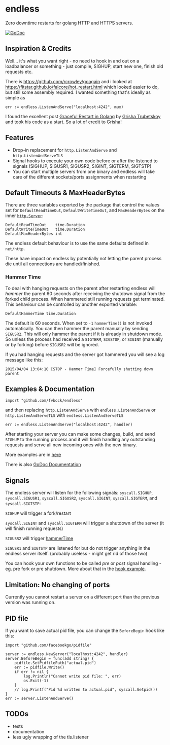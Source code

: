 # endless

Zero downtime restarts for golang HTTP and HTTPS servers.

[![GoDoc](https://godoc.org/github.com/fvbock/endless?status.svg)](https://godoc.org/github.com/fvbock/endless)

## Inspiration & Credits

Well... it's what you want right - no need to hook in and out on a loadbalancer or something - just compile, SIGHUP, start new one, finish old requests etc.

There is https://github.com/rcrowley/goagain and i looked at https://fitstar.github.io/falcore/hot_restart.html which looked easier to do, but still some assembly required. I wanted something that's ideally as simple as

    err := endless.ListenAndServe("localhost:4242", mux)

I found the excellent post [Graceful Restart in Golang](http://grisha.org/blog/2014/06/03/graceful-restart-in-golang/) by [Grisha Trubetskoy](https://github.com/grisha) and took his code as a start. So a lot of credit to Grisha!


## Features

- Drop-in replacement for `http.ListenAndServe` and `http.ListenAndServeTLS`
- Signal hooks to execute your own code before or after the listened to signals (SIGHUP, SIGUSR1, SIGUSR2, SIGINT, SIGTERM, SIGTSTP)
- You can start multiple servers from one binary and endless will take care of the different sockets/ports assignments when restarting


## Default Timeouts & MaxHeaderBytes

There are three variables exported by the package that control the values set for `DefaultReadTimeOut`, `DefaultWriteTimeOut`, and `MaxHeaderBytes` on the inner [`http.Server`](https://golang.org/pkg/net/http/#Server):

	DefaultReadTimeOut    time.Duration
	DefaultWriteTimeOut   time.Duration
	DefaultMaxHeaderBytes int

The endless default behaviour is to use the same defaults defined in `net/http`.

These have impact on endless by potentially not letting the parent process die until all connections are handled/finished.


### Hammer Time

To deal with hanging requests on the parent after restarting endless will *hammer* the parent 60 seconds after receiving the shutdown signal from the forked child process. When hammered still running requests get terminated. This behaviour can be controlled by another exported variable:

    DefaultHammerTime time.Duration

The default is 60 seconds. When set to `-1` `hammerTime()` is not invoked automatically. You can then hammer the parent manually by sending `SIGUSR2`. This will only hammer the parent if it is already in shutdown mode. So unless the process had received a `SIGTERM`, `SIGSTOP`, or `SIGINT` (manually or by forking) before `SIGUSR2` will be ignored.

If you had hanging requests and the server got hammered you will see a log message like this:

    2015/04/04 13:04:10 [STOP - Hammer Time] Forcefully shutting down parent


## Examples & Documentation

    import "github.com/fvbock/endless"

and then replacing `http.ListenAndServe` with `endless.ListenAndServe` or `http.ListenAndServeTLS` with `endless.ListenAndServeTLS`

	err := endless.ListenAndServe("localhost:4242", handler)

After starting your server you can make some changes, build, and send `SIGHUP` to the running process and it will finish handling any outstanding requests and serve all new incoming ones with the new binary.

More examples are in [here](https://github.com/fvbock/endless/tree/master/examples)

There is also [GoDoc Documentation](https://godoc.org/github.com/fvbock/endless)


## Signals

The endless server will listen for the following signals: `syscall.SIGHUP`, `syscall.SIGUSR1`, `syscall.SIGUSR2`, `syscall.SIGINT`, `syscall.SIGTERM`, and `syscall.SIGTSTP`:

`SIGHUP` will trigger a fork/restart

`syscall.SIGINT` and `syscall.SIGTERM` will trigger a shutdown of the server (it will finish running requests)

`SIGUSR2` will trigger [hammerTime](https://github.com/fvbock/endless#hammer-time)

`SIGUSR1` and `SIGTSTP` are listened for but do not trigger anything in the endless server itself. (probably useless - might get rid of those two)

You can hook your own functions to be called *pre* or *post* signal handling - eg. pre fork or pre shutdown. More about that in the [hook example](https://github.com/fvbock/endless/tree/master/examples#hooking-into-the-signal-handling).


## Limitation: No changing of ports

Currently you cannot restart a server on a different port than the previous version was running on.

## PID file

If you want to save actual pid file, you can change the `BeforeBegin` hook like this:

	import "github.com/facebookgo/pidfile"

	server := endless.NewServer("localhost:4242", handler)
	server.BeforeBegin = func(add string) {
		pidfile.SetPidfilePath("actual.pid")
		err := pidfile.Write()
		if err != nil {
			log.Println("Cannot write pid file: ", err)
			os.Exit(-1)
		}
		// log.Printf("Pid %d written to actual.pid", syscall.Getpid())
	}
	err := server.ListenAndServe()


## TODOs

- tests
- documentation
- less ugly wrapping of the tls.listener

